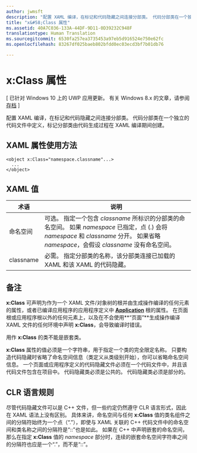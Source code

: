 ```yaml
---
author: jwmsft
description: "配置 XAML 编译，在标记和代码隐藏之间连接分部类。 代码分部类在一个独立的代码文件中定义，标记分部类由代码生成过程在 XAML 编译期间创建。"
title: "x&#58;Class 属性"
ms.assetid: 40A7C036-133A-44DF-9D11-0D39232C948F
translationtype: Human Translation
ms.sourcegitcommit: 6530fa257ea3735453a97eb5d916524e750e62fc
ms.openlocfilehash: 83267df025baeb802bfdd0ec03ecd3bf7b01db76

---
```


# x&#58;Class 属性

\[ 已针对 Windows 10 上的 UWP 应用更新。 有关 Windows 8.x 的文章，请参阅[存档](http://go.microsoft.com/fwlink/p/?linkid=619132) \]

配置 XAML 编译，在标记和代码隐藏之间连接分部类。 代码分部类在一个独立的代码文件中定义，标记分部类由代码生成过程在 XAML 编译期间创建。

## XAML 属性使用方法


``` syntax
<object x:Class="namespace.classname"...>
  ...
</object>
```

## XAML 值

| 术语 | 说明 |
|------|-------------|
| 命名空间 | 可选。 指定一个包含 _classname_ 所标识的分部类的命名空间。 如果 _namespace_ 已指定，点 (.) 会将 _namespace_ 和 _classname_ 分开。 如果省略 _namespace_，会假设 _classname_ 没有命名空间。 |
| classname | 必需。 指定分部类的名称，该分部类连接已加载的 XAML 和该 XAML 的代码隐藏。 | 

## 备注

**x:Class** 可声明为作为一个 XAML 文件/对象树的根并由生成操作编译的任何元素的属性，或者已编译应用程序的应用程序定义中 [**Application**](https://msdn.microsoft.com/library/windows/apps/br242324) 根的属性。 在页面根或应用程序根以外的任何元素上，以及在不会使用**“页面”**生成操作编译 XAML 文件的任何环境中声明 **x:Class**，会导致编译时错误。

用作 **x:Class** 的类不能是嵌套类。

**x:Class** 属性的值必须是一个字符串，用于指定一个类的完全限定名称。 只要构造代码隐藏时省略了命名空间信息（类定义从类级别开始），你可以省略命名空间信息。 一个页面或应用程序定义的代码隐藏文件必须在一个代码文件中，并且该代码文件包含在项目中。 代码隐藏类必须是公共的。 代码隐藏类必须是部分的。

## CLR 语言规则

尽管代码隐藏文件可以是 C++ 文件，但一些约定仍然遵守 CLR 语言形式，因此在 XAML 语法上没有区别。 具体来讲，命名空间与任何 **x:Class** 值的类名组件之间的分隔符始终为一个点（“.”），即使与 XAML 关联的 C++ 代码文件中的命名空间和类名称之间的分隔符是“::”也是如此。 如果在 C++ 中声明嵌套的命名空间，那么在指定 **x:Class** 值的 *namespace* 部分时，连续的嵌套命名空间字符串之间的分隔符也应是一个“.”，而不是“::”。




<!--HONumber=Jun16_HO4-->


